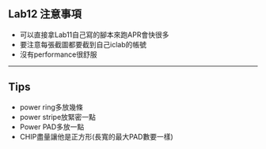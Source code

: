 ## Lab12 注意事項
- 可以直接拿Lab11自己寫的腳本來跑APR會快很多  
- 要注意每張截圖都要截到自己iclab的帳號  
- 沒有performance很舒服  

---

## Tips
- power ring多放幾條
- power stripe放緊密一點
- Power PAD多放一點
- CHIP盡量讓他是正方形(長寬的最大PAD數要一樣)





